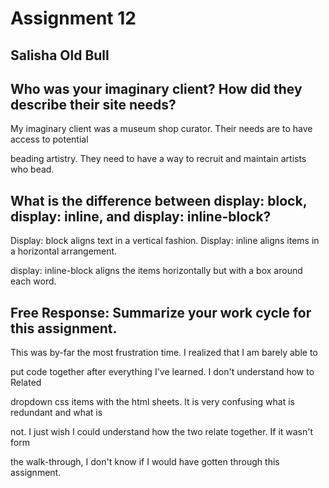# Assignment 12

## Salisha Old Bull

## Who was your imaginary client? How did they describe their site needs?

My imaginary client was a museum shop curator. Their needs are to have access to potential

beading artistry. They need to have a way to recruit and maintain artists who bead.

## What is the difference between display: block, display: inline, and display: inline-block?

Display: block aligns text in a vertical fashion. Display: inline aligns items in a horizontal arrangement.

display: inline-block aligns the items horizontally but with a box around each word.

## Free Response: Summarize your work cycle for this assignment.

This was by-far the most frustration time. I realized that I am barely able to

put code together after everything I've learned. I don't understand how to Related

dropdown css items with the html sheets. It is very confusing what is redundant and what is

not. I just wish I could understand how the two relate together. If it wasn't form

the walk-through, I don't know if I would have gotten through this assignment.
